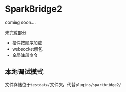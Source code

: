 # SparkBridge2

coming soon....

未完成部分
 - 插件按顺序加载
 - websocket解包
 - 全局注册命令

## 本地调试模式

文件存储位于`testdata/`文件夹，代替`plugins/sparkbridge2/`